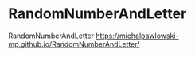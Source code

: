 # RandomNumberAndLetter
RandomNumberAndLetter
https://michalpawlowski-mp.github.io/RandomNumberAndLetter/
